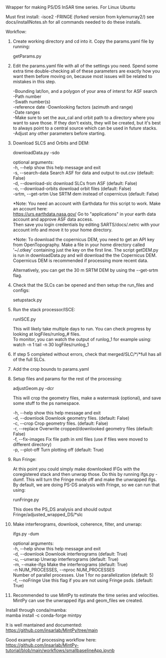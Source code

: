 Wrapper for making PS/DS InSAR time series. For Linux Ubuntu

Must first install:
-isce2
-FRINGE (forked version from kylemurray2/)
see docs/installNotes.sh for all commands needed to do these installs. 

Workflow:
1. Create working directory and cd into it. Copy the params.yaml file by running:

    getParams.py

2. Edit the params.yaml file with all of the settings you need. Spend some extra time double-checking all of these parameters are exactly how you want them before moving on, because most issues will be related to mistakes in this step. 

    -Bounding lat/lon, and a polygon of your area of interst for ASF search  
    -Path number  
    -Swath number(s)  
    -reference date 
    -Downlooking factors (azimuth and range)  
    -Date ranges  
    -Make sure to set the aux_cal and orbit path to a directory where you want to save those.  If they don't exists, they will be created, but it's best to always point to a central source which can be used in future stacks.   
    -Adjust any other parameters before starting.     

3. Download SLCS and Orbits and DEM:

    downloadData.py -sdo

    optional arguments:  
    -h, --help            show this help message and exit  
    -s, --search-data     Search ASF for data and output to out.csv (default: False)  
    -d, --download-slc    download SLCs from ASF (default: False)  
    -o, --download-orbits  download orbit files (default: False)  
    -srtm, --get-srtm     Use SRTM dem instead of copernicus (default: False)  

    *Note: You need an account with Earthdata for this script to work. Make an account here:  
    https://urs.earthdata.nasa.gov/
    Go to "applications" in your earth data account and approve ASF data access.  
    Then save you login credentials by editing SARTS/docs/.netrc with your account info and move it to your home directory.  

    *Note: To download the copernicus DEM, you need to get an API key from OpenTopography. Make a file in your home directory called '~/.otkey' containing just the key on the first line. The script getDEM.py is run in downloadData.py and will download the the Copernicus DEM. Copernicus DEM is recommended if processing more recent data.   
    
    Alternatively, you can get the 30 m SRTM DEM by using the --get-srtm flag.   

4. Check that the SLCs can be opened and then setup the run_files and configs:

    setupstack.py

5. Run the stack processor/ISCE:

    runISCE.py

    This will likely take multiple days to run.  You can check progress by looking at logFiles/runlog_# files.   
    To monitor, you can watch the output of runlog_1 for example using:  
        watch -n 1 tail -n 30 logFiles/runlog_1  

6. If step 5 completed without errors, check that merged/SLC/*/*full has all of the full SLCs.  

7. Add the crop bounds to params.yaml

8. Setup files and params for the rest of the processing:

    adjustGeom.py -dcr

    This will crop the geometry files, make a watermask (optional), and save some stuff
    to the ps namespace.  

    -h, --help        show this help message and exit  
    -d, --downlook    Downlook geometry files. (default: False)  
    -c, --crop        Crop geometry files. (default: False)  
    -r, --replace     Overwrite cropped/downlooked geometry files (default: False)  
    -f, --fix-images  Fix file path in xml files (use if files were moved to different directory)  
    -p, --plot-off    Turn plotting off (default: True)  


9. Run Fringe:

    At this point you could simply make downlooked IFGs with the coregistered stack and then unwrap those. Do this by running ifgs.py -dumf.  This will turn the Fringe mode off and make the unwrapped ifgs. By default, we are doing PS-DS analysis with Fringe, so we can run that using:

    runFringe.py   

    This does the PS_DS analysis and should output Fringe/adjusted_wrapped_DS/*slc

10. Make interferograms, downlook, coherence, filter, and unwrap:

    ifgs.py -dum

    optional arguments:  
    -h, --help            show this help message and exit  
    -d, --downlook        Downlook interferograms (default: True)  
    -u, --unwrap          Unwrap interferograms (default: True)  
    -m, --make-ifgs       Make the interferograms (default: True)  
    -n NUM_PROCESSES, --nproc NUM_PROCESSES  
                            Number of parallel processes. Use 1 for no parallelization (default: 5)  
    -f, --noFringe        Use this flag if you are not using Fringe psds. (default: True)  


11. Recommended to use MintPy to estimate the time series and velocities. MintPy can use the unwrapped ifgs and geom_files we created. 

Install through conda/mamba:  
mamba install -c conda-forge mintpy  

It is well mantained and documented:  
https://github.com/insarlab/MintPy/tree/main  

Good example of processing workflow here:  
https://github.com/insarlab/MintPy-tutorial/blob/main/workflows/smallbaselineApp.ipynb  

